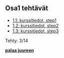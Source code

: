 ## Osa1 tehtävät

- [1.1: kurssitiedot, step1](kurssitiedot)
- [1.2: kurssitiedot, step2](kurssitiedot)
- [1.3: kurssitiedot, step3](kurssitiedot)

Tehty: 3/14

**[palaa juureen](../README.md)**
